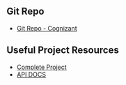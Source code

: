 ## Git Repo

- [Git Repo - Cognizant](https://885852@dev.azure.com/885852/comfy-store-react-redux/_git/comfy-store-react-redux)

## Useful Project Resources

- [Complete Project](https://react-vite-comfy-store-v2.netlify.app/)
- [API DOCS](https://documenter.getpostman.com/view/18152321/2s9Xy5KpTi)


